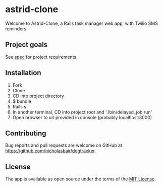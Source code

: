 # astrid-clone

Welcome to Astrid-Clone, a Rails task manager web app, with Twilio SMS reminders.

<!-- Insert GIF here -->

## Project goals
See [spec](SPEC.md) for project requirements.

## Installation
1. Fork
2. Clone
3. CD into project directory
4. $ bundle
5. Rails s
6. In another terminal, CD into project root and './bin/delayed_job run'
7. Open browser to url provided in console (probably localhost:3000)

## Contributing
Bug reports and pull requests are welcome on GitHub at https://github.com/nicholasbair/dogtracker.

## License
The app is available as open source under the terms of the [MIT License](http://opensource.org/licenses/MIT).

